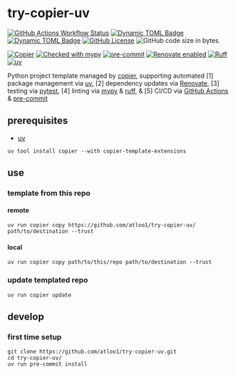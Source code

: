 # try-copier-uv

[![GitHub Actions Workflow Status](https://img.shields.io/github/actions/workflow/status/atloo1/try-copier-uv/ci.yaml)](https://github.com/atloo1/try-copier-uv/actions/workflows/ci.yaml?query=branch%3Amain)
[![Dynamic TOML Badge](https://img.shields.io/badge/dynamic/toml?url=https%3A%2F%2Fraw.githubusercontent.com%2Fatloo1%2Ftry-copier-uv%2Frefs%2Fheads%2Fmain%2Fpyproject.toml&query=%24.project.requires-python&label=python)](https://github.com/atloo1/try-copier-uv/blob/main/pyproject.toml)
[![Dynamic TOML Badge](https://img.shields.io/badge/dynamic/toml?url=https%3A%2F%2Fraw.githubusercontent.com%2Fatloo1%2Ftry-copier-uv%2Frefs%2Fheads%2Fmain%2Fpyproject.toml&query=%24.project.version&label=version)](https://github.com/atloo1/try-copier-uv/blob/main/pyproject.toml)
[![GitHub License](https://img.shields.io/github/license/atloo1/try-copier-uv)](https://github.com/atloo1/try-copier-uv/blob/main/LICENSE)
![GitHub code size in bytes](https://img.shields.io/github/languages/code-size/atloo1/try-copier-uv)

[![Copier](https://img.shields.io/endpoint?url=https://raw.githubusercontent.com/copier-org/copier/master/img/badge/badge-grayscale-inverted-border-orange.json)](https://github.com/copier-org/copier)
[![Checked with mypy](https://www.mypy-lang.org/static/mypy_badge.svg)](https://mypy-lang.org/)
[![pre-commit](https://img.shields.io/badge/pre--commit-enabled-brightgreen?logo=pre-commit&logoColor=white)](https://github.com/pre-commit/pre-commit)
[![Renovate enabled](https://img.shields.io/badge/renovate-enabled-brightgreen.svg)](https://renovatebot.com/)
[![Ruff](https://img.shields.io/endpoint?url=https://raw.githubusercontent.com/astral-sh/ruff/main/assets/badge/v2.json)](https://github.com/astral-sh/ruff)
[![uv](https://img.shields.io/endpoint?url=https://raw.githubusercontent.com/astral-sh/uv/main/assets/badge/v0.json)](https://github.com/astral-sh/uv)

Python project template managed by [copier](https://copier.readthedocs.io/en/stable/), supporting automated [1] package management via [uv](https://docs.astral.sh/uv), [2] dependency updates via [Renovate](https://github.com/renovatebot/renovate?tab=readme-ov-file#what-is-the-mend-renovate-cli), [3] testing via [pytest](https://github.com/pytest-dev/pytest), [4] linting via [mypy](https://github.com/python/mypy) & [ruff](https://github.com/astral-sh/ruff), & [5] CI/CD via [GitHub Actions](https://docs.github.com/en/actions/about-github-actions/understanding-github-actions#workflows) & [pre-commit](https://github.com/pre-commit/pre-commit)

## prerequisites

- [uv](https://docs.astral.sh/uv/getting-started/installation/)

```
uv tool install copier --with copier-template-extensions
```

## use

### template from this repo

#### remote

```
uv run copier copy https://github.com/atloo1/try-copier-uv/ path/to/destination --trust
```

#### local

```
uv run copier copy path/to/this/repo path/to/destination --trust
```

### update templated repo

```
uv run copier update
```

## develop

### first time setup

```
git clone https://github.com/atloo1/try-copier-uv.git
cd try-copier-uv/
uv run pre-commit install
```
